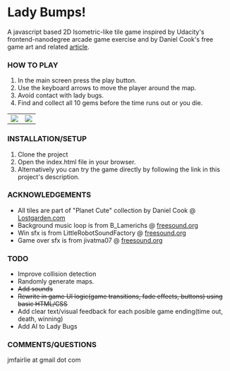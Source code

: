 <h1>Lady Bumps!</h1>

A javascript based 2D Isometric-like tile game inspired by Udacity's frontend-nanodegree arcade game exercise and by Daniel Cook's free game art and related <a target="_blank" href="http://www.lostgarden.com/2007/05/cutegod-prototyping-challenge.html">article</a>.

<h3>HOW TO PLAY</h3>
<ol>
<li>In the main screen press the play button.</li>
<li>Use the keyboard arrows to move the player around the map.</li>
<li>Avoid contact with lady bugs.</li>
<li>Find and collect all 10 gems before the time runs out or you die.</li>
</ol>


<table>
<tr>
<td>
<img src="http://res.cloudinary.com/nomorepics/image/upload/c_scale,h_350/v1444788169/bumps1_m3wnym.png">
</td>
<td>
<img src="http://res.cloudinary.com/nomorepics/image/upload/c_scale,h_350/v1444788168/bumps2_tiqjc3.png">
</td>
</tr>
</table>

<h3>INSTALLATION/SETUP</h3>
<ol>
<li>Clone the project</li>
<li>Open the index.html file in your browser.</li>
<li>Alternatively you can try the game directly by following the link in this project's description.</li>
</ol>

<h3>ACKNOWLEDGEMENTS</h3>
<ul>
<li>All tiles are part of "Planet Cute" collection by Daniel Cook @ <a href="http://www.lostgarden.com/2007/05/cutegod-prototyping-challenge.html">Lostgarden.com</a>
</li>
<li>
    Background music loop is from B_Lamerichs @ <a href="https://freesound.org/people/B_Lamerichs/sounds/220322/">freesound.org</a>
</li>
<li>
    Win sfx is from LittleRobotSoundFactory @ <a href="https://freesound.org/people/LittleRobotSoundFactory/sounds/270319/">freesound.org</a>
</li>
<li>
    Game over sfx is from jivatma07 @ <a href="https://freesound.org/people/jivatma07/sounds/173859/">freesound.org</a>
</li>
</ul>

<h3>TODO</h3>
<ul>
<li> Improve collision detection</li>
<li> Randomly generate maps.</li>
<li>
    <strike>Add sounds</strike>
</li>
<li>
    <strike>Rewrite in game UI logic(game transitions, fade effects, buttons) using basic HTML/CSS</strike>
</li>
<li>
    Add clear text/visual feedback for each posible game ending(time out, death, winning)
</li>
<li>
    Add AI to Lady Bugs
</li>
</ul>

<h3>COMMENTS/QUESTIONS</h3>
jmfairlie at gmail dot com
